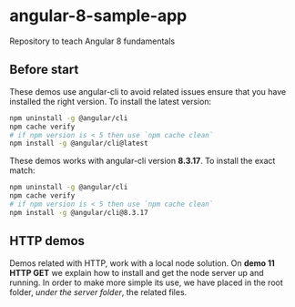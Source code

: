 # angular-8-sample-app
Repository to teach Angular 8 fundamentals

## Before start

These demos use angular-cli to avoid related issues ensure that you have installed the right version. To install the latest version:

```bash
npm uninstall -g @angular/cli
npm cache verify
# if npm version is < 5 then use `npm cache clean` 
npm install -g @angular/cli@latest
```

These demos works with angular-cli version __8.3.17__. To install the exact match:

```bash
npm uninstall -g @angular/cli
npm cache verify
# if npm version is < 5 then use `npm cache clean` 
npm install -g @angular/cli@8.3.17
```

## HTTP demos

Demos related with HTTP, work with a local node solution. On __demo 11 HTTP GET__ we explain how to install and get the node server up and running. In order to make more simple its use, we have placed in the root folder,  _under the server folder_, the related files.